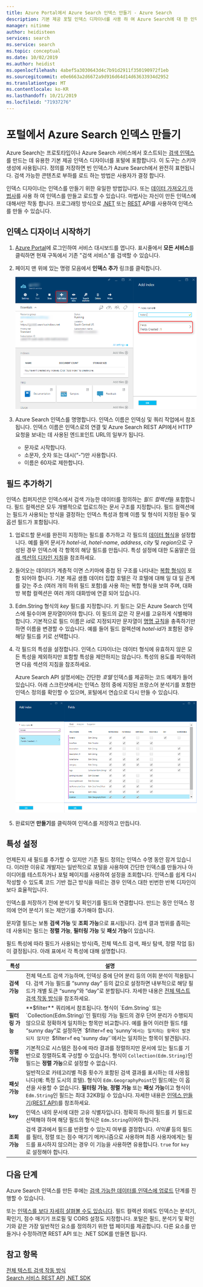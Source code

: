 ```yaml
---
title: Azure Portal에서 Azure Search 인덱스 만들기 - Azure Search
description: 기본 제공 포털 인덱스 디자이너를 사용 하 여 Azure Search에 대 한 인덱스를 만드는 방법에 대해 알아봅니다.
manager: nitinme
author: heidisteen
services: search
ms.service: search
ms.topic: conceptual
ms.date: 10/02/2019
ms.author: heidist
ms.openlocfilehash: 4abef5a3030643d4c7b91d2911f350190972f1eb
ms.sourcegitcommit: e0e6663a2d6672a9d916d64d14d63633934d2952
ms.translationtype: MT
ms.contentlocale: ko-KR
ms.lasthandoff: 10/21/2019
ms.locfileid: "71937276"
---
```

# <a name="create-an-azure-search-index-in-the-portal"></a>포털에서 Azure Search 인덱스 만들기

Azure Search는 프로토타입이나 Azure Search 서비스에서 호스트되는 [검색 인덱스](search-what-is-an-index.md)를 만드는 데 유용한 기본 제공 인덱스 디자이너를 포털에 포함합니다. 이 도구는 스키마 생성에 사용됩니다. 정의를 저장하면 빈 인덱스가 Azure Search에서 완전히 표현됩니다. 검색 가능한 콘텐츠로 부하를 로드 하는 방법은 사용자가 결정 합니다.

인덱스 디자이너는 인덱스를 만들기 위한 유일한 방법입니다. 또는 [데이터 가져오기 마법사](search-get-started-portal.md)를 사용 하 여 인덱스를 만들고 로드할 수 있습니다. 마법사는 자신이 만든 인덱스에 대해서만 작동 합니다. 프로그래밍 방식으로 [.NET](search-create-index-dotnet.md) 또는 [REST](search-create-index-rest-api.md) API를 사용하여 인덱스를 만들 수 있습니다.

## <a name="start-index-designer"></a>인덱스 디자이너 시작하기

1. [Azure Portal](https://portal.azure.com)에 로그인하여 서비스 대시보드를 엽니다. 표시줄에서 **모든 서비스**를 클릭하면 현재 구독에서 기존 "검색 서비스"를 검색할 수 있습니다. 

2. 페이지 맨 위에 있는 명령 모음에서 **인덱스 추가** 링크를 클릭합니다.

   ![명령 모음에서 인덱스 링크 추가](media/search-create-index-portal/add-index.png "명령 모음에서 인덱스 링크 추가")

3. Azure Search 인덱스를 명명합니다. 인덱스 이름은 인덱싱 및 쿼리 작업에서 참조됩니다. 인덱스 이름은 인덱스로의 연결 및 Azure Search REST API에서 HTTP 요청을 보내는 데 사용된 엔드포인트 URL의 일부가 됩니다.

   * 문자로 시작합니다.
   * 소문자, 숫자 또는 대시(“-”)만 사용합니다.
   * 이름은 60자로 제한합니다.

## <a name="add-fields"></a>필드 추가하기

인덱스 컴퍼지션은 인덱스에서 검색 가능한 데이터를 정의하는 *필드 컬렉션*을 포함합니다. 필드 컬렉션은 모두 개별적으로 업로드하는 문서 구조를 지정합니다. 필드 컬렉션에는 필드가 사용되는 방식을 결정하는 인덱스 특성과 함께 이름 및 형식이 지정된 필수 및 옵션 필드가 포함됩니다.

1. 업로드할 문서를 완전히 지정하는 필드를 추가하고 각 필드의 [데이터 형식](https://docs.microsoft.com/rest/api/searchservice/supported-data-types)을 설정합니다. 예를 들어 문서가 *hotel-id*, *hotel-name*, *address*, *city* 및 *region*으로 구성된 경우 인덱스에 각 항목의 해당 필드를 만듭니다. 특성 설정에 대한 도움말은 [아래 섹션의 디자인 지침](#design)을 참조하세요.

1. 들어오는 데이터가 계층적 이면 스키마에 중첩 된 구조를 나타내는 [복합 형식이](search-howto-complex-data-types.md) 포함 되어야 합니다. 기본 제공 샘플 데이터 집합 호텔은 각 호텔에 대해 일 대 일 관계를 갖는 주소 (여러 개의 하위 필드 포함)를 사용 하는 복합 형식을 보여 주며, 대화방 복합 컬렉션은 여러 개의 대화방에 연결 되어 있습니다. 

1. Edm.String 형식의 *key* 필드를 지정합니다. 키 필드는 모든 Azure Search 인덱스에 필수이며 문자열이어야 합니다. 이 필드의 값은 각 문서를 고유하게 식별해야 합니다. 기본적으로 필드 이름은 *id*로 지정되지만 문자열이 [명명 규칙](https://docs.microsoft.com/rest/api/searchservice/Naming-rules)을 충족하기만 하면 이름을 변경할 수 있습니다. 예를 들어 필드 컬렉션에 *hotel-id*가 포함된 경우 해당 필드를 키로 선택합니다. 

1. 각 필드의 특성을 설정합니다. 인덱스 디자이너는 데이터 형식에 유효하지 않은 모든 특성을 제외하지만 포함할 특성을 제안하지는 않습니다. 특성의 용도를 파악하려면 다음 섹션의 지침을 참조하세요.

    Azure Search API 설명서에는 간단한 *호텔* 인덱스를 제공하는 코드 예제가 들어 있습니다. 아래 스크린샷에서는 인덱스 정의 중에 지정된 프랑스어 분석기를 포함한 인덱스 정의를 확인할 수 있으며, 포털에서 연습으로 다시 만들 수 있습니다.

    ![호텔 데모 인덱스](media/search-create-index-portal/field-definitions.png "호텔 데모 인덱스")

1. 완료되면 **만들기**를 클릭하여 인덱스를 저장하고 만듭니다.

<a name="design"></a>

## <a name="set-attributes"></a>특성 설정

언제든지 새 필드를 추가할 수 있지만 기존 필드 정의는 인덱스 수명 동안 잠겨 있습니다. 이러한 이유로 개발자는 일반적으로 포털을 사용하여 간단한 인덱스를 만들거나 아이디어를 테스트하거나 포털 페이지를 사용하여 설정을 조회합니다. 인덱스를 쉽게 다시 작성할 수 있도록 코드 기반 접근 방식을 따르는 경우 인덱스 대한 빈번한 반복 디자인이 보다 효율적입니다.

인덱스를 저장하기 전에 분석기 및 확인기를 필드와 연결합니다. 만드는 동안 인덱스 정의에 언어 분석기 또는 제안기를 추가해야 합니다.

문자열 필드는 보통 **검색 가능** 및 **조회 가능**으로 표시됩니다. 검색 결과 범위를 좁히는 데 사용되는 필드는 **정렬 가능**, **필터링 가능** 및 **패싯 가능**이 있습니다.

필드 특성에 따라 필드가 사용되는 방식(즉, 전체 텍스트 검색, 패싯 탐색, 정렬 작업 등)이 결정됩니다. 아래 표에서 각 특성에 대해 설명합니다.

|특성|설명|  
|---------------|-----------------|  
|**검색 가능**|전체 텍스트 검색 가능하며, 인덱싱 중에 단어 분리 등의 어휘 분석이 적용됩니다. 검색 가능 필드를 “sunny day” 등의 값으로 설정하면 내부적으로 해당 필드가 개별 토큰 “sunny”와 “day”로 분할됩니다. 자세한 내용은 [전체 텍스트 검색 작동 방식](search-lucene-query-architecture.md)을 참조하세요.|  
|**필터링 가능**|**$filter** 쿼리에서 참조됩니다. 형식이 `Edm.String` 또는 `Collection(Edm.String)`인 필터링 가능 필드의 경우 단어 분리가 수행되지 않으므로 정확하게 일치하는 항목만 비교합니다. 예를 들어 이러한 필드 f를 “sunny day”로 설정하면 `$filter=f eq 'sunny'`에서는 일치하는 항목이 발견되지 않지만 `$filter=f eq 'sunny day'`에서는 일치하는 항목이 발견됩니다. |  
|**정렬 가능**|기본적으로 시스템은 점수에 따라 결과를 정렬하지만 문서에 있는 필드를 기반으로 정렬하도록 구성할 수 있습니다. 형식이 `Collection(Edm.String)`인 필드는 **정렬 가능**으로 설정할 수 없습니다. |  
|**패싯 가능**|일반적으로 카테고리별 적중 횟수가 포함된 검색 결과를 표시하는 데 사용됩니다(예: 특정 도시의 호텔). 형식이 `Edm.GeographyPoint`인 필드에는 이 옵션을 사용할 수 없습니다. **필터링 가능**, **정렬 가능** 또는 **패싯 가능**이고 형식이 `Edm.String`인 필드는 최대 32KB일 수 있습니다. 자세한 내용은 [인덱스 만들기(REST API)](https://docs.microsoft.com/rest/api/searchservice/create-index)를 참조하세요.|  
|**key**|인덱스 내의 문서에 대한 고유 식별자입니다. 정확히 하나의 필드를 키 필드로 선택해야 하며 해당 필드의 형식은 `Edm.String`이어야 합니다.|  
|**조회 가능**|검색 결과에서 필드를 반환할 수 있는지 여부를 결정합니다. *이익률* 등의 필드를 필터, 정렬 또는 점수 매기기 메커니즘으로 사용하며 최종 사용자에게는 필드를 표시하지 않으려는 경우 이 기능을 사용하면 유용합니다. `true` for `key` 로 설정해야 합니다.|  

## <a name="next-steps"></a>다음 단계

Azure Search 인덱스를 만든 후에는 [검색 가능한 데이터를 인덱스에 업로드](search-what-is-data-import.md) 단계를 진행할 수 있습니다.

또는 [인덱스를 보다 자세히 살펴볼 수도 있습니다](search-what-is-an-index.md). 필드 컬렉션 외에도 인덱스는 분석기, 확인기, 점수 매기기 프로필 및 CORS 설정도 지정합니다. 포털은 필드, 분석기 및 확인기와 같은 가장 일반적인 요소를 정의하기 위한 탭 페이지를 제공합니다. 다른 요소를 만들거나 수정하려면 REST API 또는 .NET SDK를 만들면 됩니다.

## <a name="see-also"></a>참고 항목

 [전체 텍스트 검색 작동 방식](search-lucene-query-architecture.md)  
 [Search 서비스 REST API](https://docs.microsoft.com/rest/api/searchservice/) [.NET SDK](https://docs.microsoft.com/dotnet/api/overview/azure/search?view=azure-dotnet)

